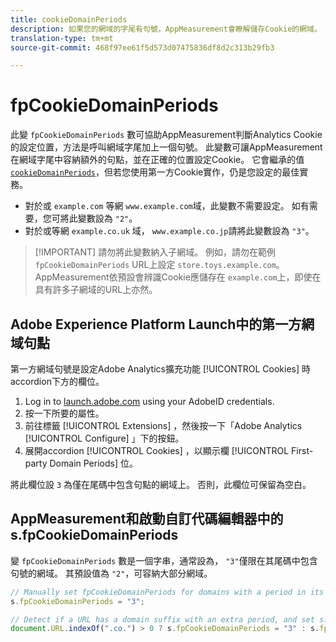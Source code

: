 ```yaml
---
title: cookieDomainPeriods
description: 如果您的網域的字尾有句號，AppMeasurement會瞭解儲存Cookie的網域。
translation-type: tm+mt
source-git-commit: 468f97ee61f5d573d07475836df8d2c313b29fb3

---
```



# fpCookieDomainPeriods

此變 `fpCookieDomainPeriods` 數可協助AppMeasurement判斷Analytics Cookie的設定位置，方法是呼叫網域字尾加上一個句號。 此變數可讓AppMeasurement在網域字尾中容納額外的句點，並在正確的位置設定Cookie。 它會繼承的值 [`cookieDomainPeriods`](cookiedomainperiods.md)，但若您使用第一方Cookie實作，仍是您設定的最佳實務。

* 對於或 `example.com` 等網 `www.example.com`域，此變數不需要設定。 如有需要，您可將此變數設為 `"2"`。
* 對於或等網 `example.co.uk` 域， `www.example.co.jp`請將此變數設為 `"3"`。

> [!IMPORTANT] 請勿將此變數納入子網域。 例如，請勿在範例 `fpCookieDomainPeriods` URL上設定 `store.toys.example.com`。 AppMeasurement依預設會辨識Cookie應儲存在 `example.com`上，即使在具有許多子網域的URL上亦然。

## Adobe Experience Platform Launch中的第一方網域句點

第一方網域句號是設定Adobe Analytics擴充功能 [!UICONTROL Cookies] 時accordion下方的欄位。

1. Log in to [launch.adobe.com](https://launch.adobe.com) using your AdobeID credentials.
2. 按一下所要的屬性。
3. 前往標籤 [!UICONTROL Extensions] ，然後按一下「Adobe Analytics [!UICONTROL Configure] 」下的按鈕。
4. 展開accordion [!UICONTROL Cookies] ，以顯示欄 [!UICONTROL First-party Domain Periods] 位。

將此欄位設 `3` 為僅在尾碼中包含句點的網域上。 否則，此欄位可保留為空白。

## AppMeasurement和啟動自訂代碼編輯器中的s.fpCookieDomainPeriods

變 `fpCookieDomainPeriods` 數是一個字串，通常設為， `"3"`僅限在其尾碼中包含句號的網域。 其預設值為 `"2"`，可容納大部分網域。

```js
// Manually set fpCookieDomainPeriods for domains with a period in its suffix, such as www.example.co.uk
s.fpCookieDomainPeriods = "3";

// Detect if a URL has a domain suffix with an extra period, and set s.fpCookieDomainPeriods automatically
document.URL.indexOf(".co.") > 0 ? s.fpCookieDomainPeriods = "3" : s.fpCookieDomainPeriods = "2";
```
